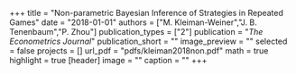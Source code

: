 +++
title = "Non-parametric Bayesian Inference of Strategies in Repeated Games"
date = "2018-01-01"
authors = ["M. Kleiman-Weiner","J. B. Tenenbaum","P. Zhou"]
publication_types = ["2"]
publication = "_The Econometrics Journal_"
publication_short = ""
image_preview = ""
selected = false
projects = []
url_pdf = "pdfs/kleiman2018non.pdf"
math = true
highlight = true
[header]
image = ""
caption = ""
+++

